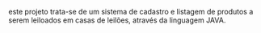 este projeto trata-se de um sistema de cadastro e listagem de produtos a serem leiloados em casas de leilões, através da linguagem JAVA.
